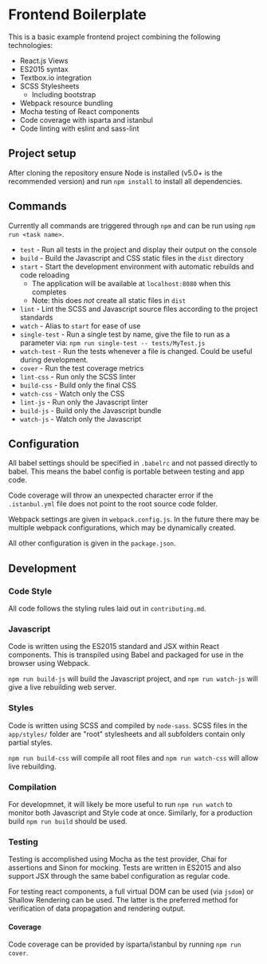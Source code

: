 # Frontend Boilerplate

This is a basic example frontend project combining the following technologies:

- React.js Views
- ES2015 syntax
- Textbox.io integration
- SCSS Stylesheets
    - Including bootstrap
- Webpack resource bundling
- Mocha testing of React components
- Code coverage with isparta and istanbul
- Code linting with eslint and sass-lint

## Project setup

After cloning the repository ensure Node is installed (v5.0+ is the recommended version) and run `npm install` to install all dependencies.

## Commands

Currently all commands are triggered through `npm` and can be run using `npm run <task name>`.

- `test` - Run all tests in the project and display their output on the console
- `build` - Build the Javascript and CSS static files in the `dist` directory
- `start` - Start the development environment with automatic rebuilds and code reloading
    - The application will be available at `localhost:8080` when this completes
    - Note: this does _not_ create all static files in `dist`
- `lint` - Lint the SCSS and Javascript source files according to the project standards
- `watch` - Alias to `start` for ease of use
- `single-test` - Run a single test by name, give the file to run as a parameter via: `npm run single-test -- tests/MyTest.js`
- `watch-test` - Run the tests whenever a file is changed. Could be useful during development.
- `cover` - Run the test coverage metrics
- `lint-css` - Run only the SCSS linter
- `build-css` - Build only the final CSS
- `watch-css` - Watch only the CSS
- `lint-js` - Run only the Javascript linter
- `build-js` - Build only the Javascript bundle
- `watch-js` - Watch only the Javascript

## Configuration

All babel settings should be specified in `.babelrc` and not passed directly to babel. This means the babel config is portable between testing and app code.

Code coverage will throw an unexpected character error if the `.istanbul.yml` file does not point to the root source code folder.

Webpack settings are given in `webpack.config.js`. In the future there may be multiple webpack configurations, which may be dynamically created.

All other configuration is given in the `package.json`.

## Development

### Code Style

All code follows the styling rules laid out in `contributing.md`.

### Javascript

Code is written using the ES2015 standard and JSX within React components. This is transpiled using Babel and packaged for use in the browser using Webpack.

`npm run build-js` will build the Javascript project, and `npm run watch-js` will give a live rebuilding web server.

### Styles

Code is written using SCSS and compiled by `node-sass`. SCSS files in the `app/styles/` folder are "root" stylesheets and all subfolders contain only partial styles.

`npm run build-css` will compile all root files and `npm run watch-css` will allow live rebuilding.

### Compilation

For developmnet, it will likely be more useful to run `npm run watch` to monitor both Javascript and Style code at once. Similarly, for a production build `npm run build` should be used.

### Testing

Testing is accomplished using Mocha as the test provider, Chai for assertions and Sinon for mocking. Tests are written in ES2015 and also support JSX through the same babel configuration as regular code.

For testing react components, a full virtual DOM can be used (via `jsdom`) or Shallow Rendering can be used. The latter is the preferred method for verification of data propagation and rendering output.

#### Coverage

Code coverage can be provided by isparta/istanbul by running `npm run cover`.
